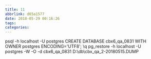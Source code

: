 ```yaml
---
title: 11
abbrlink: d65a1577
date: 2018-05-29 00:16:26
tags:
categories:
---
```

psql -h localhost -U postgres
CREATE DATABASE cbx6_qa_0831 WITH OWNER postgres ENCODING='UTF8';
\q
pg_restore -h localhost  -U postgres -W -O -d cbx6_qa_0831 D:\db\cbx_qa_2-20180515.DUMP